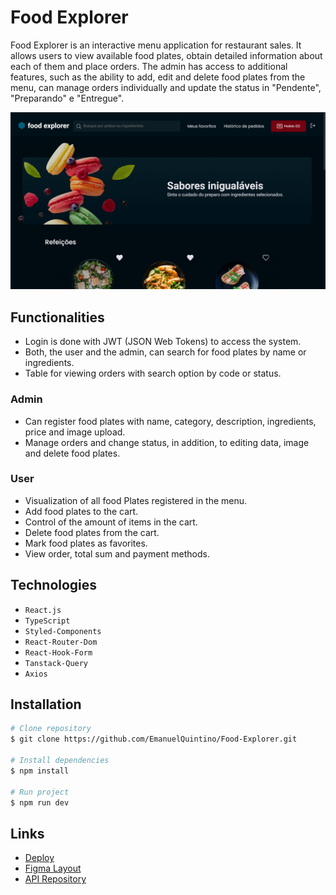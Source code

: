 # Food Explorer

Food Explorer is an interactive menu application for restaurant sales. It allows users to view available food plates, obtain detailed information about each of them and place orders. The admin has access to additional features, such as the ability to add, edit and delete food plates from the menu, can manage orders individually and update the status in "Pendente", "Preparando" e "Entregue".

![Food Explorer](./public/images-layout/home.png)

## Functionalities

- Login is done with JWT (JSON Web Tokens) to access the system.
- Both, the user and the admin, can search for food plates by name or ingredients.
- Table for viewing orders with search option by code or status.

### Admin

- Can register food plates with name, category, description, ingredients, price and image upload.
- Manage orders and change status, in addition, to editing data, image and delete food plates.

### User

- Visualization of all food Plates registered in the menu.
- Add food plates to the cart.
- Control of the amount of items in the cart.
- Delete food plates from the cart.
- Mark food plates as favorites.
- View order, total sum and payment methods.

## Technologies

- `React.js`
- `TypeScript`
- `Styled-Components`
- `React-Router-Dom`
- `React-Hook-Form`
- `Tanstack-Query`
- `Axios`

## Installation

```bash
# Clone repository
$ git clone https://github.com/EmanuelQuintino/Food-Explorer.git

# Install dependencies
$ npm install

# Run project
$ npm run dev
```

## Links

- [Deploy](https://project-food-explorer.netlify.app/)
- [Figma Layout](https://www.figma.com/community/file/1196874589259687769/food-explorer-v2)
- [API Repository](https://github.com/EmanuelQuintino/Food-Explorer-API)
